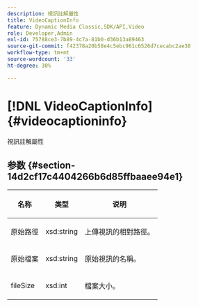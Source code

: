 ```yaml
---
description: 視訊註解屬性
title: VideoCaptionInfo
feature: Dynamic Media Classic,SDK/API,Video
role: Developer,Admin
exl-id: 75788ce3-7b89-4c7a-81b0-d36b13a89463
source-git-commit: f42378a20b58e4c5ebc961c6526d7cecabc2ae38
workflow-type: tm+mt
source-wordcount: '33'
ht-degree: 30%

---
```


# [!DNL VideoCaptionInfo]{#videocaptioninfo}

視訊註解屬性

## 参数 {#section-14d2cf17c4404266b6d85ffbaaee94e1}

<table id="table_BAE71BF478874997807F690EB5F91ECD"> 
 <thead> 
  <tr> 
   <th colname="col1" class="entry"> <p>名称 </p> </th> 
   <th colname="col2" class="entry"> <p>类型 </p> </th> 
   <th colname="col3" class="entry"> <p>说明 </p> </th> 
  </tr>
 </thead>
 <tbody> 
  <tr> 
   <td colname="col1"> <p><span class="codeph"> 原始路徑</span> </p> </td> 
   <td colname="col2"> <p><span class="codeph"> xsd:string</span> </p> </td> 
   <td colname="col3"> <p>上傳視訊的相對路徑。 </p> </td> 
  </tr> 
  <tr> 
   <td colname="col1"> <p><span class="codeph"> 原始檔案</span> </p> </td> 
   <td colname="col2"> <p><span class="codeph"> xsd:string</span> </p> </td> 
   <td colname="col3"> <p>原始視訊的名稱。 </p> </td> 
  </tr> 
  <tr> 
   <td colname="col1"> <p><span class="codeph"> fileSize</span> </p> </td> 
   <td colname="col2"> <p><span class="codeph"> xsd:int</span> </p> </td> 
   <td colname="col3"> <p>檔案大小。 </p> </td> 
  </tr> 
 </tbody> 
</table>
